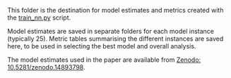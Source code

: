 This folder is the destination for model estimates and metrics created with the [train_nn.py](../train_nn.py) script.

Model estimates are saved in separate folders for each model instance (typically 25).
Metric tables summarising the different instances are saved here, to be used in selecting the best model and overall analysis.

The model estimates used in the paper are available from
[Zenodo: 10.5281/zenodo.14893798](https://doi.org/10.5281/zenodo.14893798).
